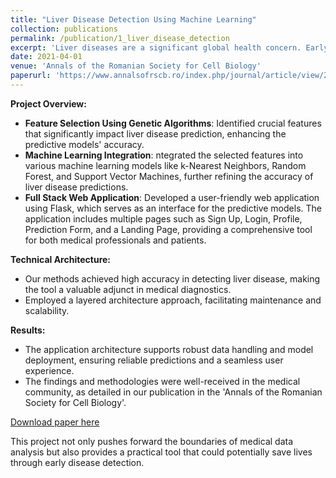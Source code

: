 ```yaml
---
title: "Liver Disease Detection Using Machine Learning"
collection: publications
permalink: /publication/1_liver_disease_detection
excerpt: 'Liver diseases are a significant global health concern. Early detection is crucial for effective treatment. This project developed a full-stack web application integrated with machine learning models to detect liver disease early. We used the UCI ILPD dataset and applied genetic algorithms and other optimization techniques to identify key predictive features. This approach enhanced model accuracy significantly, offering a valuable tool in medical diagnostics.'
date: 2021-04-01
venue: 'Annals of the Romanian Society for Cell Biology'
paperurl: 'https://www.annalsofrscb.ro/index.php/journal/article/view/2768/2300'
---
```


**Project Overview:**
-    **Feature Selection Using Genetic Algorithms**: Identified crucial features that significantly impact liver disease prediction, enhancing the predictive models' accuracy.
-    **Machine Learning Integration**: ntegrated the selected features into various machine learning models like k-Nearest Neighbors, Random Forest, and Support Vector Machines, further refining the accuracy of liver disease predictions.
-    **Full Stack Web Application**: Developed a user-friendly web application using Flask, which serves as an interface for the predictive models. The application includes multiple pages such as Sign Up, Login, Profile, Prediction Form, and a Landing Page, providing a comprehensive tool for both medical professionals and patients.


**Technical Architecture:**
-   Our methods achieved high accuracy in detecting liver disease, making the tool a valuable adjunct in medical diagnostics.
-   Employed a layered architecture approach, facilitating maintenance and scalability.

**Results:**
-   The application architecture supports robust data handling and model deployment, ensuring reliable predictions and a seamless user experience.
-   The findings and methodologies were well-received in the medical community, as detailed in our publication in the 'Annals of the Romanian Society for Cell Biology'.

[Download paper here](https://www.annalsofrscb.ro/index.php/journal/article/view/2768/2300)


This project not only pushes forward the boundaries of medical data analysis but also provides a practical tool that could potentially save lives through early disease detection.
